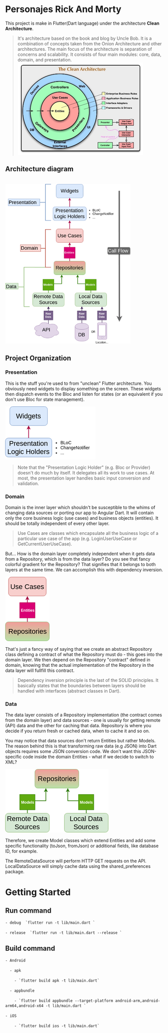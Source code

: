 # Personajes Rick And Morty

This project is make in Flutter(Dart language) under the architecture **Clean Architecture**.

>It's architecture based on the book and blog by Uncle Bob. It is a combination of concepts taken from the Onion Architecture and other architectures. The main focus of the architecture is separation of concerns and scalability. It consists of four main modules: core, data, domain, and presentation.
><img src="doc/images/clean_architecture.jpg" width="400">

## Architecture diagram
</br>
<img src="doc/images/clean-architecture-flutter-fiagram.png" width="400">

## Project Organization

### Presentation

This is the stuff you're used to from "unclean" Flutter architecture. You obviously need widgets to display something on the screen. These widgets then dispatch events to the Bloc and listen for states (or an equivalent if you don't use Bloc for state management).

![presentation diagram](doc/images/presentation-layer-diagram.png)

> Note that the "Presentation Logic Holder" (e.g. Bloc or Provider) doesn't do much by itself. It delegates all its work to use cases. At most, the presentation layer handles basic input conversion and validation.

### Domain

Domain is the inner layer which shouldn't be susceptible to the whims of changing data sources or porting our app to Angular Dart. It will contain only the core business logic (use cases) and business objects (entities). It should be totally independent of every other layer.

> Use Cases are classes which encapsulate all the business logic of a particular use case of the app (e.g. LoginUserUseCase or GetCurrentUserUseCase).

But... How is the domain layer completely independent when it gets data from a Repository, which is from the data layer?  Do you see that fancy colorful gradient for the Repository? That signifies that it belongs to both layers at the same time. We can accomplish this with dependency inversion.

![domain diagram](doc/images/domain-layer-diagram.png)

That's just a fancy way of saying that we create an abstract Repository class defining a contract of what the Repository must do - this goes into the domain layer. We then depend on the Repository "contract" defined in domain, knowing that the actual implementation of the Repository in the data layer will fullfill this contract.

> Dependency inversion principle is the last of the SOLID principles. It basically states that the boundaries between layers should be handled with interfaces (abstract classes in Dart).

### Data

The data layer consists of a Repository implementation (the contract comes from the domain layer) and data sources - one is usually for getting remote (API) data and the other for caching that data. Repository is where you decide if you return fresh or cached data, when to cache it and so on.

You may notice that data sources don't return Entities but rather Models. The reason behind this is that transforming raw data (e.g JSON) into Dart objects requires some JSON conversion code. We don't want this JSON-specific code inside the domain Entities - what if we decide to switch to XML?

![data diagram](doc/images/data-layer-diagram.png)

Therefore, we create Model classes which extend Entities and add some specific functionality (toJson, fromJson) or additional fields, like database ID, for example.

The RemoteDataSource will perform HTTP GET requests on the API. LocalDataSource will simply cache data using the shared_preferences package.
</br>

# Getting Started


## Run command

    - debug  `flutter run -t lib/main.dart ` 
    
    - release  `flutter run -t lib/main.dart --release `

## Build command
    
    - Android
  
      - apk
        
        - `flutter build apk -t lib/main.dart`
    
      - appbundle
       
        - `flutter build appbundle --target-platform android-arm,android-arm64,android-x64 -t lib/main.dart `
        
    - iOS
       
        - `flutter build ios -t lib/main.dart`

